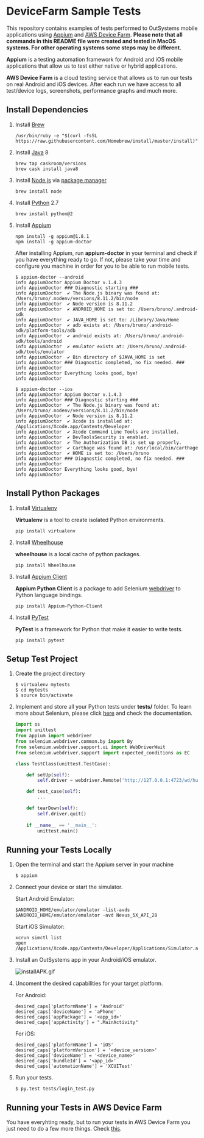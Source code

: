 # DeviceFarm Sample Tests

This repository contains examples of tests performed to OutSystems mobile applications using [Appium](http://appium.io/) and [AWS Device Farm](https://aws.amazon.com/pt/device-farm/). **Please note that all commands in this README file were created and tested in MacOS systems. For other operating systems some steps may be different.**

**Appium** is a testing automation framework for Android and iOS mobile applications that allow us to test either native or hybrid applications.

**AWS Device Farm** is a cloud testing service that allows us to run our tests on real Android and iOS devices. After each run we have access to all test/device logs, screenshots, performance graphs and much more.

## Install Dependencies

1. Install [Brew](https://brew.sh/)

    ```
    /usr/bin/ruby -e "$(curl -fsSL https://raw.githubusercontent.com/Homebrew/install/master/install)"
    ```

2. Install [Java](https://www.java.com/en/) 8

    ```
    brew tap caskroom/versions
    brew cask install java8
    ```

3. Install [Node.js](https://nodejs.org/) via [package manager](https://nodejs.org/en/download/package-manager/)

    ```
    brew install node
    ```

4. Install [Python](https://www.python.org/) 2.7

    ```
    brew install python@2
    ```

5. Install [Appium](http://appium.io/)

    ```
    npm install -g appium@1.8.1
    npm install -g appium-doctor
    ```

    After installing Appium, run **appium-doctor** in your terminal and check if you have everything ready to go. If not, please take your time and configure you machine in order for you to be able to run mobile tests.

    ```
    $ appium-doctor --android
    info AppiumDoctor Appium Doctor v.1.4.3
    info AppiumDoctor ### Diagnostic starting ###
    info AppiumDoctor  ✔ The Node.js binary was found at: /Users/bruno/.nodenv/versions/8.11.2/bin/node
    info AppiumDoctor  ✔ Node version is 8.11.2
    info AppiumDoctor  ✔ ANDROID_HOME is set to: /Users/bruno/.android-sdk
    info AppiumDoctor  ✔ JAVA_HOME is set to: /Library/Java/Home
    info AppiumDoctor  ✔ adb exists at: /Users/bruno/.android-sdk/platform-tools/adb
    info AppiumDoctor  ✔ android exists at: /Users/bruno/.android-sdk/tools/android
    info AppiumDoctor  ✔ emulator exists at: /Users/bruno/.android-sdk/tools/emulator
    info AppiumDoctor  ✔ Bin directory of $JAVA_HOME is set
    info AppiumDoctor ### Diagnostic completed, no fix needed. ###
    info AppiumDoctor
    info AppiumDoctor Everything looks good, bye!
    info AppiumDoctor
    ```

    ```
    $ appium-doctor --ios
    info AppiumDoctor Appium Doctor v.1.4.3
    info AppiumDoctor ### Diagnostic starting ###
    info AppiumDoctor  ✔ The Node.js binary was found at: /Users/bruno/.nodenv/versions/8.11.2/bin/node
    info AppiumDoctor  ✔ Node version is 8.11.2
    info AppiumDoctor  ✔ Xcode is installed at: /Applications/Xcode.app/Contents/Developer
    info AppiumDoctor  ✔ Xcode Command Line Tools are installed.
    info AppiumDoctor  ✔ DevToolsSecurity is enabled.
    info AppiumDoctor  ✔ The Authorization DB is set up properly.
    info AppiumDoctor  ✔ Carthage was found at: /usr/local/bin/carthage
    info AppiumDoctor  ✔ HOME is set to: /Users/bruno
    info AppiumDoctor ### Diagnostic completed, no fix needed. ###
    info AppiumDoctor
    info AppiumDoctor Everything looks good, bye!
    info AppiumDoctor
    ```

## Install Python Packages

1. Install [Virtualenv](https://pypi.org/project/virtualenv/)

    **Virtualenv** is a tool to create isolated Python environments.

    ```
    pip install virtualenv
    ```

2. Install [Wheelhouse](https://pypi.org/project/Wheelhouse/)

    **wheelhouse** is a local cache of python packages.

    ```
    pip install Wheelhouse
    ```

3. Install [Appium Client](https://pypi.org/project/Appium-Python-Client/)

    **Appium Python Client** is a package to add Selenium [webdriver](https://w3c.github.io/webdriver/) to Python language bindings.

    ```
    pip install Appium-Python-Client
    ```

4. Install [PyTest](https://pypi.org/project/pytest/)

    **PyTest** is a framework for Python that make it easier to write tests.

    ```
    pip install pytest
    ```

## Setup Test Project

1. Create the project directory

    ```
    $ virtualenv mytests
    $ cd mytests
    $ source bin/activate
    ```

2. Implement and store all your Python tests under **tests/** folder. To learn more about Selenium, please click [here](https://selenium-python.readthedocs.io/) and check the documentation.

    ```python
    import os
    import unittest
    from appium import webdriver
    from selenium.webdriver.common.by import By
    from selenium.webdriver.support.ui import WebDriverWait
    from selenium.webdriver.support import expected_conditions as EC

    class TestClass(unittest.TestCase):

        def setUp(self):
            self.driver = webdriver.Remote('http://127.0.0.1:4723/wd/hub', {})
    
        def test_case(self):
            ...

        def tearDown(self):
            self.driver.quit()
        
        if __name__ == '__main__':
            unittest.main()
    ```

## Running your Tests Locally

1. Open the terminal and start the Appium server in your machine

    ```
    $ appium
    ```

2. Connect your device or start the simulator.

    Start Android Emulator:
    ```
    $ANDROID_HOME/emulator/emulator -list-avds
    $ANDROID_HOME/emulator/emulator -avd Nexus_5X_API_28
    ```

    Start iOS Simulator:
    ```
    xcrun simctl list
    open /Applications/Xcode.app/Contents/Developer/Applications/Simulator.app/
    ```

3. Install an OutSystems app in your Android/iOS emulator.

    ![installAPK.gif](./assets/installAPK.gif "Install APK")

4. Uncoment the desired capabilities for your target platform.

    For Android:
    ```
    desired_caps['platformName'] = 'Android'
    desired_caps['deviceName'] = 'aPhone'
    desired_caps['appPackage'] = '<app_id>'
    desired_caps['appActivity'] = ".MainActivity"
    ```

    For iOS:
    ```
    desired_caps['platformName'] = 'iOS'
    desired_caps['platformVersion'] = '<device_version>'
    desired_caps['deviceName'] = '<device_name>'
    desired_caps['bundleId'] = '<app_id>'
    desired_caps['automationName'] = 'XCUITest'
    ```

4. Run your tests.

    ```
    $ py.test tests/login_test.py
    ```

## Running your Tests in AWS Device Farm

You have everyhting ready, but to run your tests in AWS Device Farm you just need to do a few more things. Check [this](https://docs.aws.amazon.com/devicefarm/latest/developerguide/test-types-android-appium-python.html).